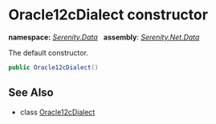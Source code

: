 # Oracle12cDialect constructor
**namespace:** *[Serenity.Data](../../README.md#serenity.data-namespace)*   **assembly**: *[Serenity.Net.Data](../../README.md)*

The default constructor.

```csharp
public Oracle12cDialect()
```

## See Also

* class [Oracle12cDialect](../Oracle12cDialect.md)